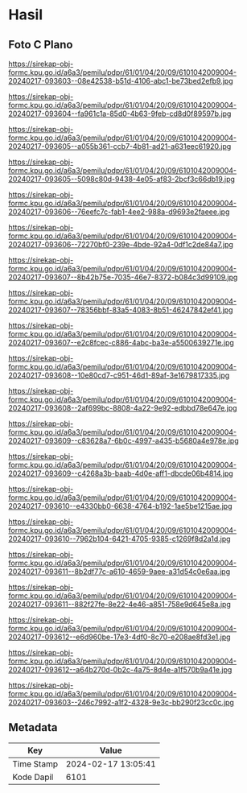 # Hasil

## Foto C Plano

https://sirekap-obj-formc.kpu.go.id/a6a3/pemilu/pdpr/61/01/04/20/09/6101042009004-20240217-093603--08e42538-b51d-4106-abc1-be73bed2efb9.jpg

https://sirekap-obj-formc.kpu.go.id/a6a3/pemilu/pdpr/61/01/04/20/09/6101042009004-20240217-093604--fa961c1a-85d0-4b63-9feb-cd8d0f89597b.jpg

https://sirekap-obj-formc.kpu.go.id/a6a3/pemilu/pdpr/61/01/04/20/09/6101042009004-20240217-093605--a055b361-ccb7-4b81-ad21-a631eec61920.jpg

https://sirekap-obj-formc.kpu.go.id/a6a3/pemilu/pdpr/61/01/04/20/09/6101042009004-20240217-093605--5098c80d-9438-4e05-af83-2bcf3c66db19.jpg

https://sirekap-obj-formc.kpu.go.id/a6a3/pemilu/pdpr/61/01/04/20/09/6101042009004-20240217-093606--76eefc7c-fab1-4ee2-988a-d9693e2faeee.jpg

https://sirekap-obj-formc.kpu.go.id/a6a3/pemilu/pdpr/61/01/04/20/09/6101042009004-20240217-093606--72270bf0-239e-4bde-92a4-0df1c2de84a7.jpg

https://sirekap-obj-formc.kpu.go.id/a6a3/pemilu/pdpr/61/01/04/20/09/6101042009004-20240217-093607--8b42b75e-7035-46e7-8372-b084c3d99109.jpg

https://sirekap-obj-formc.kpu.go.id/a6a3/pemilu/pdpr/61/01/04/20/09/6101042009004-20240217-093607--78356bbf-83a5-4083-8b51-46247842ef41.jpg

https://sirekap-obj-formc.kpu.go.id/a6a3/pemilu/pdpr/61/01/04/20/09/6101042009004-20240217-093607--e2c8fcec-c886-4abc-ba3e-a5500639271e.jpg

https://sirekap-obj-formc.kpu.go.id/a6a3/pemilu/pdpr/61/01/04/20/09/6101042009004-20240217-093608--10e80cd7-c951-46d1-89af-3e1679817335.jpg

https://sirekap-obj-formc.kpu.go.id/a6a3/pemilu/pdpr/61/01/04/20/09/6101042009004-20240217-093608--2af699bc-8808-4a22-9e92-edbbd78e647e.jpg

https://sirekap-obj-formc.kpu.go.id/a6a3/pemilu/pdpr/61/01/04/20/09/6101042009004-20240217-093609--c83628a7-6b0c-4997-a435-b5680a4e978e.jpg

https://sirekap-obj-formc.kpu.go.id/a6a3/pemilu/pdpr/61/01/04/20/09/6101042009004-20240217-093609--c4268a3b-baab-4d0e-aff1-dbcde06b4814.jpg

https://sirekap-obj-formc.kpu.go.id/a6a3/pemilu/pdpr/61/01/04/20/09/6101042009004-20240217-093610--e4330bb0-6638-4764-b192-1ae5be1215ae.jpg

https://sirekap-obj-formc.kpu.go.id/a6a3/pemilu/pdpr/61/01/04/20/09/6101042009004-20240217-093610--7962b104-6421-4705-9385-c1269f8d2a1d.jpg

https://sirekap-obj-formc.kpu.go.id/a6a3/pemilu/pdpr/61/01/04/20/09/6101042009004-20240217-093611--8b2df77c-a610-4659-9aee-a31d54c0e6aa.jpg

https://sirekap-obj-formc.kpu.go.id/a6a3/pemilu/pdpr/61/01/04/20/09/6101042009004-20240217-093611--882f27fe-8e22-4e46-a851-758e9d645e8a.jpg

https://sirekap-obj-formc.kpu.go.id/a6a3/pemilu/pdpr/61/01/04/20/09/6101042009004-20240217-093612--e6d960be-17e3-4df0-8c70-e208ae8fd3e1.jpg

https://sirekap-obj-formc.kpu.go.id/a6a3/pemilu/pdpr/61/01/04/20/09/6101042009004-20240217-093612--a64b270d-0b2c-4a75-8d4e-a1f570b9a41e.jpg

https://sirekap-obj-formc.kpu.go.id/a6a3/pemilu/pdpr/61/01/04/20/09/6101042009004-20240217-093603--246c7992-a1f2-4328-9e3c-bb290f23cc0c.jpg


## Metadata

| Key        | Value               |
| ---------- | ------------------- |
| Time Stamp | 2024-02-17 13:05:41 |
| Kode Dapil | 6101                |



